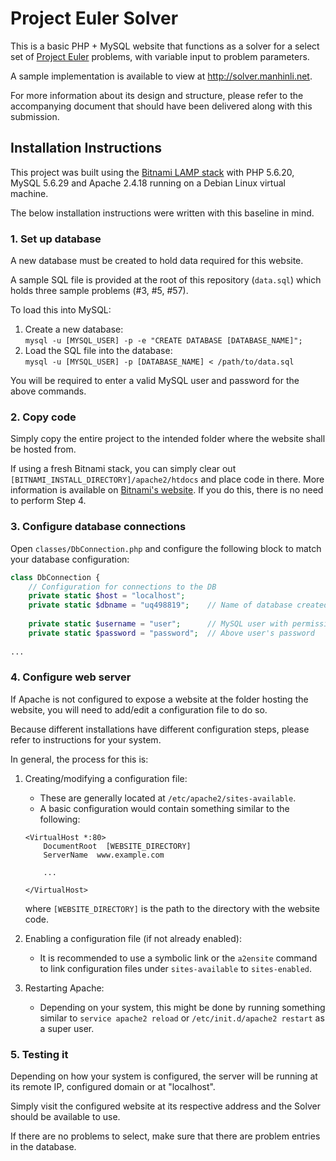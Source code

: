 # Project Euler Solver

This is a basic PHP + MySQL website that functions as a solver for a select set
of [Project Euler](https://projecteuler.net) problems, with variable input to
problem parameters.

A sample implementation is available to view at http://solver.manhinli.net.

For more information about its design and structure, please refer to the
accompanying document that should have been delivered along with this
submission.

## Installation Instructions

This project was built using the [Bitnami LAMP stack](https://bitnami.com/stack/lamp)
with PHP 5.6.20, MySQL 5.6.29 and Apache 2.4.18 running on a Debian Linux
virtual machine.

The below installation instructions were written with this baseline in mind.


### 1. Set up database
A new database must be created to hold data required for this website.

A sample SQL file is provided at the root of this repository (`data.sql`) which
holds three sample problems (#3, #5, #57).

To load this into MySQL:

1. Create a new database:<br>
    `mysql -u [MYSQL_USER] -p -e "CREATE DATABASE [DATABASE_NAME]";`
2. Load the SQL file into the database:<br>
    `mysql -u [MYSQL_USER] -p [DATABASE_NAME] < /path/to/data.sql`

You will be required to enter a valid MySQL user and password for the above
commands.


### 2. Copy code
Simply copy the entire project to the intended folder where the website shall be
hosted from.

If using a fresh Bitnami stack, you can simply clear out
`[BITNAMI_INSTALL_DIRECTORY]/apache2/htdocs` and place code in there. More
information is available on [Bitnami's website](https://wiki.bitnami.com/Infrastructure_Stacks/BitNami_AMP_Stacks#How_can_I_create_a_custom_PHP_application_to_deploy_it_in_a_sub-URI.3f).
If you do this, there is no need to perform Step 4.


### 3. Configure database connections
Open `classes/DbConnection.php` and configure the following block to match your
database configuration:

```php
class DbConnection {
    // Configuration for connections to the DB
    private static $host = "localhost";
    private static $dbname = "uq498819";    // Name of database created in Step 1
    
    private static $username = "user";      // MySQL user with permissions to database
    private static $password = "password";  // Above user's password
    
...
```

### 4. Configure web server
If Apache is not configured to expose a website at the folder hosting the
website, you will need to add/edit a configuration file to do so.

Because different installations have different configuration steps, please refer
to instructions for your system.

In general, the process for this is:

1. Creating/modifying a configuration file:
    * These are generally located at `/etc/apache2/sites-available`.
    * A basic configuration would contain something similar to the following:
    ```
    <VirtualHost *:80>
        DocumentRoot  [WEBSITE_DIRECTORY]
        ServerName  www.example.com
        
        ...
        
    </VirtualHost>
    ```
      where `[WEBSITE_DIRECTORY]` is the path to the directory with the website
      code.
      
2. Enabling a configuration file (if not already enabled):
    * It is recommended to use a symbolic link or the `a2ensite` command to link
      configuration files under `sites-available` to `sites-enabled`.

3. Restarting Apache:
    * Depending on your system, this might be done by running something similar
      to `service apache2 reload` or `/etc/init.d/apache2 restart` as a super
      user.


### 5. Testing it
Depending on how your system is configured, the server will be running at its
remote IP, configured domain or at "localhost".

Simply visit the configured website at its respective address and the Solver
should be available to use.

If there are no problems to select, make sure that there are problem entries in
the database.
